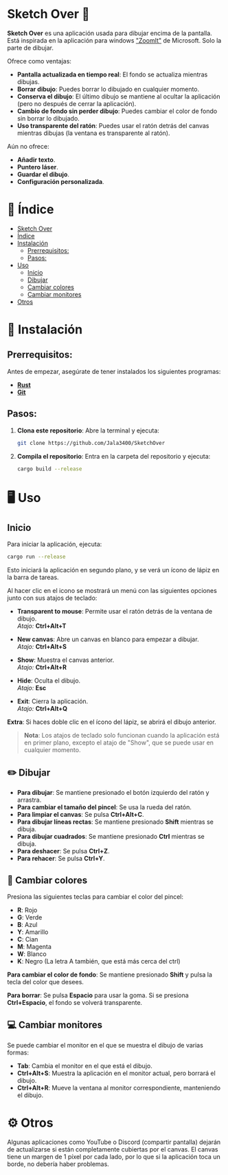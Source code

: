 # Sketch Over 🎨

**Sketch Over** es una aplicación usada para dibujar encima de la pantalla. Está inspirada en la aplicación para windows ["ZoomIt"](https://docs.microsoft.com/en-us/sysinternals/downloads/zoomit) de Microsoft. Solo la parte de dibujar.

Ofrece como ventajas:

-   **Pantalla actualizada en tiempo real**: El fondo se actualiza mientras dibujas.
-   **Borrar dibujo**: Puedes borrar lo dibujado en cualquier momento.
-   **Conserva el dibujo**: El último dibujo se mantiene al ocultar la aplicación (pero no después de cerrar la aplicación).
-   **Cambio de fondo sin perder dibujo**: Puedes cambiar el color de fondo sin borrar lo dibujado.
-   **Uso transparente del ratón**: Puedes usar el ratón detrás del canvas mientras dibujas (la ventana es transparente al ratón).

Aún no ofrece:

-   **Añadir texto**.
-   **Puntero láser**.
-   **Guardar el dibujo**.
-   **Configuración personalizada**.

# 📝 Índice

- [Sketch Over](#sketch-over-)
- [Índice](#-índice)
- [Instalación](#-instalación)
  - [Prerrequisitos:](#prerrequisitos)
  - [Pasos:](#pasos)
- [Uso](#️-uso)
  - [Inicio](#inicio)
  - [Dibujar](#️-dibujar)
  - [Cambiar colores](#-cambiar-colores)
  - [Cambiar monitores](#-cambiar-monitores)
- [Otros](#️-otros)

# 🔧 Instalación

## Prerrequisitos:

Antes de empezar, asegúrate de tener instalados los siguientes programas:

-   [**Rust**](https://www.rust-lang.org/)
-   [**Git**](https://git-scm.com/)

## Pasos:

1. **Clona este repositorio**:
   Abre la terminal y ejecuta:

    ```bash
    git clone https://github.com/Jala3400/SketchOver
    ```

2. **Compila el repositorio**:
   Entra en la carpeta del repositorio y ejecuta:
    ```bash
    cargo build --release
    ```

# 🖥️ Uso

## Inicio

Para iniciar la aplicación, ejecuta:

```bash
cargo run --release
```

Esto iniciará la aplicación en segundo plano, y se verá un ícono de lápiz en la barra de tareas.

Al hacer clic en el icono se mostrará un menú con las siguientes opciones junto con sus atajos de teclado:

-   **Transparent to mouse**: Permite usar el ratón detrás de la ventana de dibujo.  
    _Atajo:_ **Ctrl+Alt+T**

-   **New canvas**: Abre un canvas en blanco para empezar a dibujar.  
    _Atajo:_ **Ctrl+Alt+S**

-   **Show**: Muestra el canvas anterior.  
    _Atajo:_ **Ctrl+Alt+R**

-   **Hide**: Oculta el dibujo.  
    _Atajo:_ **Esc**

-   **Exit**: Cierra la aplicación.  
    _Atajo:_ **Ctrl+Alt+Q**

**Extra**: Si haces doble clic en el ícono del lápiz, se abrirá el dibujo anterior.

> **Nota**: Los atajos de teclado solo funcionan cuando la aplicación está en primer plano, excepto el atajo de "Show", que se puede usar en cualquier momento.

## ✏️ Dibujar

-   **Para dibujar**: Se mantiene presionado el botón izquierdo del ratón y arrastra.
-   **Para cambiar el tamaño del pincel**: Se usa la rueda del ratón.
-   **Para limpiar el canvas**: Se pulsa **Ctrl+Alt+C**.
-   **Para dibujar líneas rectas**: Se mantiene presionado **Shift** mientras se dibuja.
-   **Para dibujar cuadrados**: Se mantiene presionado **Ctrl** mientras se dibuja.
-   **Para deshacer**: Se pulsa **Ctrl+Z**.
-   **Para rehacer**: Se pulsa **Ctrl+Y**.

## 🎨 Cambiar colores

Presiona las siguientes teclas para cambiar el color del pincel:

-   **R**: Rojo
-   **G**: Verde
-   **B**: Azul
-   **Y**: Amarillo
-   **C**: Cian
-   **M**: Magenta
-   **W**: Blanco
-   **K**: Negro (La letra A también, que está más cerca del ctrl)

**Para cambiar el color de fondo**:
Se mantiene presionado **Shift** y pulsa la tecla del color que desees.

**Para borrar**:
Se pulsa **Espacio** para usar la goma. Si se presiona **Ctrl+Espacio**, el fondo se volverá transparente.

## 💻 Cambiar monitores

Se puede cambiar el monitor en el que se muestra el dibujo de varias formas:

-   **Tab**: Cambia el monitor en el que está el dibujo.
-   **Ctrl+Alt+S**: Muestra la aplicación en el monitor actual, pero borrará el dibujo.
-   **Ctrl+Alt+R**: Mueve la ventana al monitor correspondiente, manteniendo el dibujo.

# ⚙️ Otros

Algunas aplicaciones como YouTube o Discord (compartir pantalla) dejarán de actualizarse si están completamente cubiertas por el canvas.
El canvas tiene un margen de 1 píxel por cada lado, por lo que si la aplicación toca un borde, no debería haber problemas.
